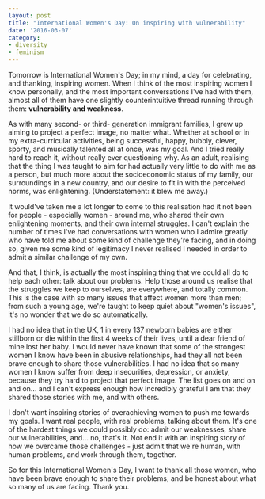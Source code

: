 ```yaml
---
layout: post
title: "International Women's Day: On inspiring with vulnerability"
date: '2016-03-07'
category:
- diversity
- feminism
---
```


Tomorrow is International Women's Day; in my mind, a day for celebrating, and thanking, inspiring women. When I think of the most inspiring women I know personally, and the most important conversations I've had with them, almost all of them have one slightly counterintuitive thread running through them: **vulnerability and weakness**.

As with many second- or third- generation immigrant families, I grew up aiming to project a perfect image, no matter what. Whether at school or in my extra-curricular activities, being successful, happy, bubbly, clever, sporty, and musically talented all at once, was my goal. And I tried really hard to reach it, without really ever questioning why. As an adult, realising that the thing I was taught to aim for had actually very little to do with me as a person, but much more about the socioeconomic status of my family, our surroundings in a new country, and our desire to fit in with the perceived norms, was enlightening. (Understatement: it blew me away.)

It would've taken me a lot longer to come to this realisation had it not been for people - especially women - around me, who shared their own enlightening moments, and their own internal struggles. I can't explain the number of times I've had conversations with women who I admire greatly who have told me about some kind of challenge they're facing, and in doing so, given me some kind of legitimacy I never realised I needed in order to admit a similar challenge of my own.

And that, I think, is actually the most inspiring thing that we could all do to help each other: talk about our problems. Help those around us realise that the struggles we keep to ourselves, are everywhere, and totally common. This is the case with so many issues that affect women more than men; from such a young age, we're taught to keep quiet about "women's issues", it's no wonder that we do so automatically.

I had no idea that in the UK, 1 in every 137 newborn babies are either stillborn or die within the first 4 weeks of their lives, until a dear friend of mine lost her baby. I would never have known that some of the strongest women I know have been in abusive relationships, had they all not been brave enough to share those vulnerabilities. I had no idea that so many women I know suffer from deep insecurities, depression, or anxiety, because they try hard to project that perfect image. The list goes on and on and on... and I can't express enough how incredibly grateful I am that they shared those stories with me, and with others.

I don't want inspiring stories of overachieving women to push me towards my goals. I want real people, with real problems, talking about them. It's one of the hardest things we could possibly do: admit our weaknesses, share our vulnerabilities, and... no, that's it. Not end it with an inspiring story of how we overcame those challenges - just admit that we're human, with human problems, and work through them, together.

So for this International Women's Day, I want to thank all those women, who have been brave enough to share their problems, and be honest about what so many of us are facing. Thank you.

